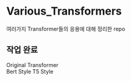 # Various_Transformers

여러가지 Transformer들의 응용에 대해 정리한 repo

## 작업 완료
Original Transformer   
Bert Style
T5 Style
